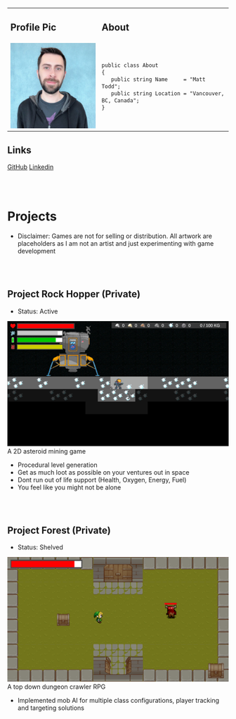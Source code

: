 <table>
<tr>
<td> <h2>Profile Pic</h2> </td>
<td> <h2>About</h2> </td>
</tr>
<tr>
<td> <img src="assets/images/profilepic.jpg"> </td>
<td>
<pre lang="csharp">
<code>
public class About
{
   public string Name     = "Matt Todd";
   public string Location = "Vancouver, BC, Canada";
}
</code>
</pre>
</td>
</tr>
</table>

## Links

<a href="https://github.com/Fenris42" class="btn btn-github"><span class="icon"></span>GitHub</a> <a href="https://www.linkedin.com/in/matt-todd/" class="btn btn-linkedin"><span class="icon"></span>Linkedin</a>

<br>
<br>

# Projects
* Disclaimer: Games are not for selling or distribution. All artwork are placeholders as I am not an artist and just experimenting with game development   
 
<br>
<br>

## Project Rock Hopper (Private)
* Status: Active

![RockHopper](assets/images/project_rock_hopper.png)
A 2D asteroid mining game
* Procedural level generation
* Get as much loot as possible on your ventures out in space
* Dont run out of life support (Health, Oxygen, Energy, Fuel)
* You feel like you might not be alone

<br>
<br>

## Project Forest (Private)
* Status: Shelved

![Forest](assets/images/project_forest.png)
A top down dungeon crawler RPG
* Implemented mob AI for multiple class configurations, player tracking and targeting solutions
 


